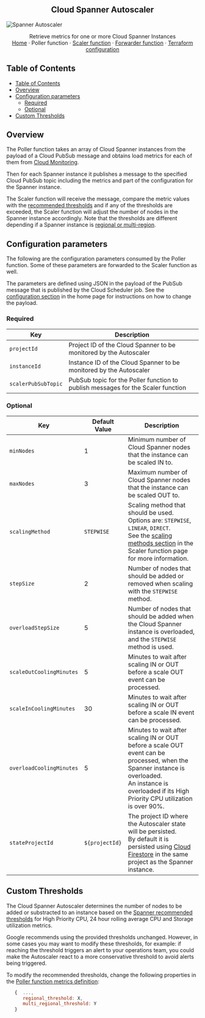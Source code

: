 <br />
<p align="center">
  <h2 align="center">Cloud Spanner Autoscaler</h2>
  <img src="https://storage.googleapis.com/gweb-cloudblog-publish/images/Google_Cloud_Spanner_databases.max-2200x2200.jpg" alt="Spanner Autoscaler">


  <p align="center">
    <!-- In one sentence: what does the code in this directory do? -->
    Retrieve metrics for one or more Cloud Spanner Instances
    <br />
    <a href="../README.md">Home</a>
    ·
    Poller function
    ·
    <a href="../scaler/README.md">Scaler function</a>
    ·
    <a href="../forwarder/README.md">Forwarder function</a>
    ·
    <a href="../terraform/README.md">Terraform configuration</a>
  </p>
</p>

## Table of Contents

- [Table of Contents](#table-of-contents)
- [Overview](#overview)
- [Configuration parameters](#configuration-parameters)
  - [Required](#required)
  - [Optional](#optional)
- [Custom Thresholds](#custom-thresholds)

## Overview

The Poller function takes an array of Cloud Spanner instances from the payload of a Cloud PubSub message and obtains load metrics for each of them from [Cloud Monitoring][cloud-monitoring].

Then for each Spanner instance it publishes a message to the specified Cloud PubSub topic including the metrics and part of the configuration for the Spanner instance. 

The Scaler function will receive the message, compare the metric values with the [recommended thresholds][spanner-metrics] and if any of the thresholds are exceeded, the Scaler function will adjust the number of nodes in the Spanner instance accordingly. Note that the thresholds are different depending if a Spanner instance is [regional or multi-region][spanner-regional].

## Configuration parameters

The following are the configuration parameters consumed by the Poller function. Some of these parameters are forwarded to the Scaler function as well.

The parameters are defined using JSON in the payload of the PubSub message that is published by the Cloud Scheduler job. See the [configuration section][autoscaler-home-config] in the home page for instructions on how to change the payload.

### Required
| Key                 | Description                                                        |
|---------------------|--------------------------------------------------------------------|
| `projectId`         | Project ID of the Cloud Spanner to be monitored by the Autoscaler  |
| `instanceId`        | Instance ID of the Cloud Spanner to be monitored by the Autoscaler |
| `scalerPubSubTopic` | PubSub topic for the Poller function to publish messages for the Scaler function  |

### Optional

| Key                      | Default Value | Description                                                                         |
|--------------------------|---------------|-------------------------------------------------------------------------------------|
| `minNodes`               | 1             | Minimum number of Cloud Spanner nodes that the instance can be scaled IN to.
| `maxNodes`               | 3             | Maximum number of Cloud Spanner nodes that the instance can be scaled OUT to.                    |
| `scalingMethod`          | `STEPWISE`    | Scaling method that should be used. Options are: `STEPWISE`, `LINEAR`, `DIRECT`. <br /> See the [scaling methods section][autoscaler-scaler-methods] in the Scaler function page for more information.     |
| `stepSize`               | 2             | Number of nodes that should be added or removed when scaling with the `STEPWISE` method. 
| `overloadStepSize`       | 5             | Number of nodes that should be added when the Cloud Spanner instance is overloaded, and the `STEPWISE` method is used. |
| `scaleOutCoolingMinutes` | 5             | Minutes to wait after scaling IN or OUT before a scale OUT event can be processed.          |
| `scaleInCoolingMinutes`  | 30            | Minutes to wait after scaling IN or OUT before a scale IN event can be processed.           |
| `overloadCoolingMinutes` | 5             | Minutes to wait after scaling IN or OUT before a scale OUT event can be processed, when the Spanner instance is overloaded.<br/> An instance is overloaded if its High Priority CPU utilization is over 90%. |
| `stateProjectId`         | `${projectId}`| The project ID where the Autoscaler state will be persisted. <br /> By default it is persisted using [Cloud Firestore][cloud-firestore] in the same project as the Spanner instance.                       |

## Custom Thresholds

The Cloud Spanner Autoscaler determines the number of nodes to be added or substracted to an instance based on the [Spanner recommended thresholds][spanner-metrics] for High Priority CPU, 24 hour rolling average CPU and Storage utilization metrics.

Google recommends using the provided thresholds unchanged. However, in some cases you may want to modify these thresholds, for example: if reaching the threshold triggers an alert to your operations team, you could make the Autoscaler react to a more conservative threshold to avoid alerts being triggered.

To modify the recommended thresholds, change the following properties in the [Poller function metrics definition](../poller/index.js):

```js
   {  ...,
      regional_threshold: X,
      multi_regional_threshold: Y 
   }
```

<!-- LINKS: https://www.markdownguide.org/basic-syntax/#reference-style-links -->
[cloud-monitoring]: https://cloud.google.com/monitoring
[spanner-metrics]: https://cloud.google.com/spanner/docs/monitoring-cloud#create-alert
[autoscaler-home-config]: ../README.md#configuration
[autoscaler-scaler-methods]: ../scaler/README.md#scaling-methods
[cloud-firestore]: https://cloud.google.com/firestore
[spanner-regional]: https://cloud.google.com/spanner/docs/instances#configuration